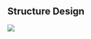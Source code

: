 ## Structure Design
<img src="https://refactoring.guru/images/patterns/diagrams/command/solution3-es.png">